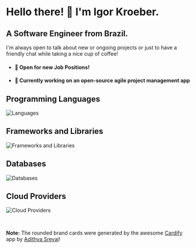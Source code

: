 # Hello there! 🫡 I'm Igor Kroeber.
## A Software Engineer from Brazil.

I'm always open to talk about new or ongoing projects or just to have a friendly chat while taking a nice cup of coffee!

- #### 💼 Open for new Job Positions!
- #### 🔭 Currently working on an open-source agile project management app

## Programming Languages
![Languages](https://cardify.vercel.app/api/badges?border=false&borderColor=%23ddd&borderWidth=2&iconColor=&icons=csharp%2Ctypescript%2Cjavascript%2Cphp%2Cpython%2Cruby%2Cc%2Ccplusplus&preset=october-silenceiver&shadow=false&width=70)

## Frameworks and Libraries
![Frameworks and Libraries](https://cardify.vercel.app/api/badges?border=false&borderColor=%23ddd&borderWidth=2&iconColor=&icons=react%2Cvuedotjs%2Cnestjs%2Cnextdotjs%2Cdevexpress%2Claravel%2Crubyonrails%2Cdjango%2Cflask%2Cfastapi&preset=phoenix-start&shadow=false&width=70)

## Databases
![Databases](https://cardify.vercel.app/api/badges?border=false&borderColor=%23ddd&borderWidth=2&iconColor=&icons=microsoftsqlserver%2Cmysql%2Cmariadb%2Cpostgresql%2Csqlite%2Cmongodb%2Capachecouchdb%2Cneo4j&preset=clean-mirror&shadow=false&width=70)

## Cloud Providers
![Cloud Providers](https://cardify.vercel.app/api/badges?border=false&borderColor=%23ddd&borderWidth=2&iconColor=&icons=amazonaws&preset=juicy-cake&shadow=false&width=70)

</br>

**Note:** The rounded brand cards were generated by the awesome [Cardify](https://cardify.adi.so/) app by [Adithya Sreyaj](https://github.com/adisreyaj)!
